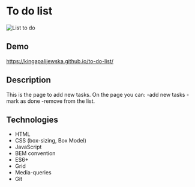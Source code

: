 # To do list
![List to do]()
## Demo
https://kingapalijewska.github.io/to-do-list/
## Description
This is the page to add new tasks. On the page you can: 
-add new tasks
-mark as done
-remove from the list.
## Technologies
- HTML
- CSS (box-sizing, Box Model)
- JavaScript
- BEM convention
- ES6+
- Grid
- Media-queries
- Git
